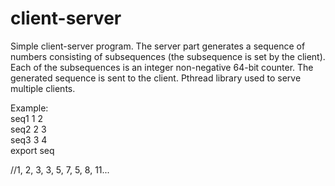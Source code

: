 # client-server

Simple client-server program. The server part generates a sequence of numbers consisting of subsequences (the subsequence is set by the client). 
Each of the subsequences is an integer non-negative 64-bit counter. 
The generated sequence is sent to the client. Pthread library used to serve multiple clients.

Example:  
seq1 1 2  
seq2 2 3  
seq3 3 4  
export seq 

//1, 2, 3, 3, 5, 7, 5, 8, 11...
